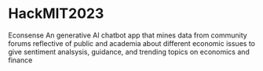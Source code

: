 # HackMIT2023

Econsense
An generative AI chatbot app that mines data from community forums reflective of public and academia about different economic issues to give sentiment analsysis, guidance, and trending topics on economics and finance
